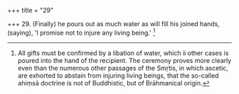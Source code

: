 +++
title = "29"

+++
29. (Finally) he pours out as much water as will fill his joined hands, (saying), 'I promise not to injure any living being.' [^13] 


[^13]:  All gifts must be confirmed by a libation of water, which ii other cases is poured into the hand of the recipient. The ceremony proves more clearly even than the numerous other passages of the Smṛtis, in which ascetic, are exhorted to abstain from injuring living beings, that the so-called ahiṃsā doctrine is not of Buddhistic, but of Brāhmanical origin.

